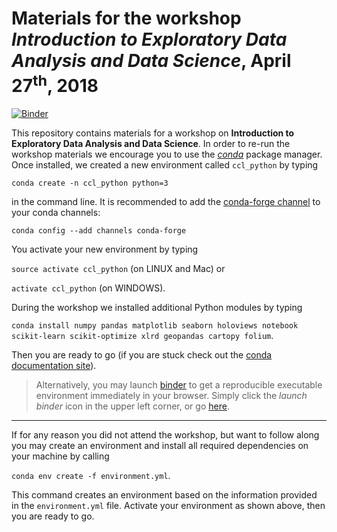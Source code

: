 # Materials for the workshop _Introduction to Exploratory Data Analysis and Data Science_, April 27<sup>th</sup>, 2018


[![Binder](https://mybinder.org/badge.svg)](https://mybinder.org/v2/gh/CreateCodeLearn/data-science-track/master?filepath=Workshop_Data_Science)

This repository contains materials for a workshop on __Introduction to Exploratory Data Analysis and Data Science__. In order to re-run the workshop materials we encourage you to use the [_conda_](https://conda.io/docs/) package manager. Once installed, we created a new environment called `ccl_python` by typing

`conda create -n ccl_python python=3`

in the command line. It is recommended to add the [conda-forge channel](https://conda-forge.org/) to your conda channels:

`conda config --add channels conda-forge` 

You activate your new environment by typing 

`source activate ccl_python` (on LINUX and Mac) or

`activate ccl_python` (on WINDOWS). 

During the workshop we installed additional Python modules by typing

`conda install numpy pandas matplotlib seaborn holoviews notebook scikit-learn scikit-optimize xlrd geopandas cartopy folium`. 


Then you are ready to go (if you are stuck check out the [conda documentation site](https://conda.io/docs/user-guide/tasks/manage-environments.html#)). 

> Alternatively, you may launch [binder](https://mybinder.org/) to get a reproducible executable environment immediately in your browser. Simply click the _launch binder_ icon in the upper left corner, or go [here](https://mybinder.org/v2/gh/CreateCodeLearn/data-science-track/master?filepath=Workshop_Data_Science).


***

If for any reason you did not attend the workshop, but want to follow along you may create an environment and install all required dependencies on your machine by calling

`conda env create -f environment.yml`.

This command creates an environment based on the information provided in the `environment.yml` file. Activate your environment as shown above, then you are ready to go.



